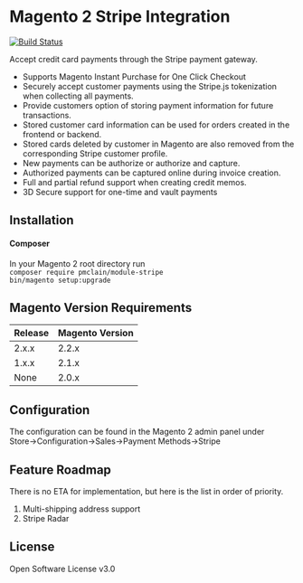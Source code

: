 # Magento 2 Stripe Integration
[![Build Status](https://travis-ci.org/pmclain/module-stripe.svg?branch=master)](https://travis-ci.org/pmclain/module-stripe)  

Accept credit card payments through the Stripe payment gateway.

* Supports Magento Instant Purchase for One Click Checkout
* Securely accept customer payments using the Stripe.js tokenization when
collecting all payments.
* Provide customers option of storing payment information for future 
transactions.
* Stored customer card information can be used for orders created in the
frontend or backend.
* Stored cards deleted by customer in Magento are also removed from the
corresponding Stripe customer profile.
* New payments can be authorize or authorize and capture.
* Authorized payments can be captured online during invoice creation.
* Full and partial refund support when creating credit memos.
* 3D Secure support for one-time and vault payments

## Installation
#### Composer
In your Magento 2 root directory run  
`composer require pmclain/module-stripe`  
`bin/magento setup:upgrade`  

## Magento Version Requirements
| Release | Magento Version |
| ------- | --------------- |
| 2.x.x   | 2.2.x           |
| 1.x.x   | 2.1.x           |
| None    | 2.0.x           |

## Configuration
The configuration can be found in the Magento 2 admin panel under  
Store->Configuration->Sales->Payment Methods->Stripe

## Feature Roadmap
There is no ETA for implementation, but here is the list in order of priority.
1. Multi-shipping address support
2. Stripe Radar

## License
Open Software License v3.0
